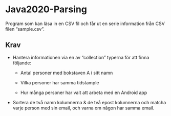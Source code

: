 # Java2020-Parsing

Program som kan läsa in en CSV fil och får ut en serie information från CSV filen “sample.csv”.

## Krav

- Hantera informationen via en av “collection” typerna för att finna följande:

  - Antal personer med bokstaven A i sitt namn

  - Vilka personer har samma tidstample
  
  - Hur många personer har valt att arbeta med en Android app

- Sortera de två namn kolumnerna & de två epost kolumnerna och matcha varje person med sin email, och varna om någon har samma email.

